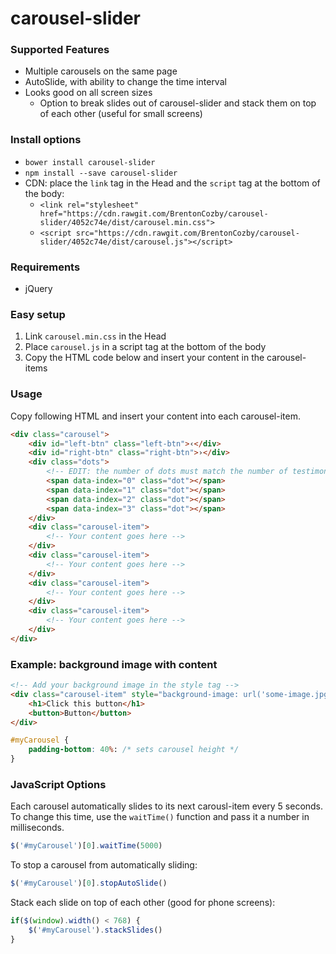 # carousel-slider

### Supported Features
- Multiple carousels on the same page
- AutoSlide, with ability to change the time interval
- Looks good on all screen sizes
  * Option to break slides out of carousel-slider and stack them on top of each other (useful for small screens)

### Install options
- ```bower install carousel-slider```
- ```npm install --save carousel-slider```
- CDN: place the ```link``` tag in the Head and the ```script``` tag at the bottom of the body:
  * ```<link rel="stylesheet" href="https://cdn.rawgit.com/BrentonCozby/carousel-slider/4052c74e/dist/carousel.min.css">```
  * ```<script src="https://cdn.rawgit.com/BrentonCozby/carousel-slider/4052c74e/dist/carousel.js"></script>```

### Requirements
- jQuery

### Easy setup
1. Link ```carousel.min.css``` in the Head
2. Place ```carousel.js``` in a script tag at the bottom of the body
3. Copy the HTML code below and insert your content in the carousel-items

### Usage
Copy following HTML and insert your content into each carousel-item.
```html
<div class="carousel">
    <div id="left-btn" class="left-btn">‹</div>
    <div id="right-btn" class="right-btn">›</div>
    <div class="dots">
        <!-- EDIT: the number of dots must match the number of testimonials -->
        <span data-index="0" class="dot"></span>
        <span data-index="1" class="dot"></span>
        <span data-index="2" class="dot"></span>
        <span data-index="3" class="dot"></span>
    </div>
    <div class="carousel-item">
        <!-- Your content goes here -->
    </div>
    <div class="carousel-item">
        <!-- Your content goes here -->
    </div>
    <div class="carousel-item">
        <!-- Your content goes here -->
    </div>
    <div class="carousel-item">
        <!-- Your content goes here -->
    </div>
</div>
```

### Example: background image with content
```html
<!-- Add your background image in the style tag -->
<div class="carousel-item" style="background-image: url('some-image.jpg')">
    <h1>Click this button</h1>
    <button>Button</button>
</div>
```
```css
#myCarousel {
    padding-bottom: 40%: /* sets carousel height */
}
```

### JavaScript Options
Each carousel automatically slides to its next carousl-item every 5 seconds. To change this time, use the ```waitTime()``` function and pass it a number in milliseconds.
```javascript
$('#myCarousel')[0].waitTime(5000)
```
To stop a carousel from automatically sliding:
```javascript
$('#myCarousel')[0].stopAutoSlide()
```
Stack each slide on top of each other (good for phone screens):
```javascript
if($(window).width() < 768) {
    $('#myCarousel').stackSlides()
}
